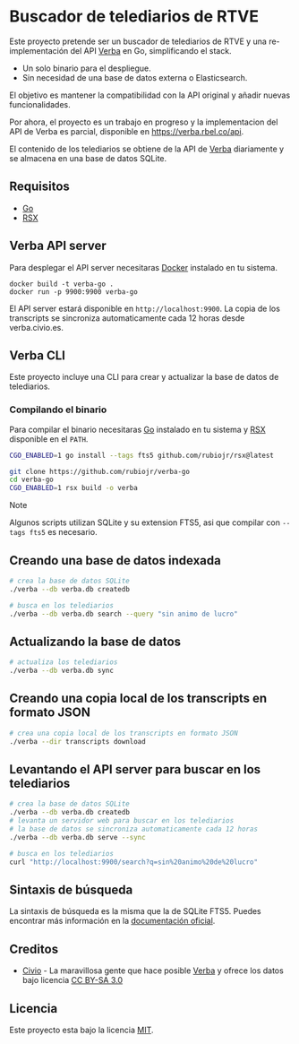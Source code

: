 # Buscador de telediarios de RTVE

Este proyecto pretende ser un buscador de telediarios de RTVE y una re-implementación del API [Verba](https://verba.civio.es) en Go, simplificando el stack.

- Un solo binario para el despliegue.
- Sin necesidad de una base de datos externa o Elasticsearch.

El objetivo es mantener la compatibilidad con la API original y añadir nuevas funcionalidades.

Por ahora, el proyecto es un trabajo en progreso y la implementacion del API de Verba es parcial, disponible en https://verba.rbel.co/api.

El contenido de los telediarios se obtiene de la API de [Verba](https://verba.civio.es) diariamente y se almacena en una base de datos SQLite.

## Requisitos

- [Go](https://go.dev)
- [RSX](https://github.com/rubiojr/rsx)

## Verba API server

Para desplegar el API server necesitaras [Docker](https://www.docker.com) instalado en tu sistema.

```
docker build -t verba-go .
docker run -p 9900:9900 verba-go
```

El API server estará disponible en `http://localhost:9900`. La copia de los transcripts se sincroniza automaticamente cada 12 horas desde verba.civio.es.

## Verba CLI

Este proyecto incluye una CLI para crear y actualizar la base de datos de telediarios.

### Compilando el binario

Para compilar el binario necesitaras [Go](https://go.dev) instalado en tu sistema y [RSX](https://github.com/rubiojr/rsx) disponible en el `PATH`.

```bash
CGO_ENABLED=1 go install --tags fts5 github.com/rubiojr/rsx@latest

git clone https://github.com/rubiojr/verba-go
cd verba-go
CGO_ENABLED=1 rsx build -o verba
```

> [!NOTE]
> Algunos scripts utilizan SQLite y su extension FTS5, asi que compilar con `--tags fts5` es necesario.

## Creando una base de datos indexada

```bash
# crea la base de datos SQLite
./verba --db verba.db createdb

# busca en los telediarios
./verba --db verba.db search --query "sin animo de lucro"
```

## Actualizando la base de datos

```bash
# actualiza los telediarios
./verba --db verba.db sync
```

## Creando una copia local de los transcripts en formato JSON

```bash
# crea una copia local de los transcripts en formato JSON
./verba --dir transcripts download
```

## Levantando el API server para buscar en los telediarios

```bash
# crea la base de datos SQLite
./verba --db verba.db createdb
# levanta un servidor web para buscar en los telediarios
# la base de datos se sincroniza automaticamente cada 12 horas
./verba --db verba.db serve --sync

# busca en los telediarios
curl "http://localhost:9900/search?q=sin%20animo%20de%20lucro"
```

## Sintaxis de búsqueda

La sintaxis de búsqueda es la misma que la de SQLite FTS5. Puedes encontrar más información en la [documentación oficial](https://www.sqlite.org/fts5.html#full_text_query_syntax).

## Creditos

- [Civio](https://www.civio.es) - La maravillosa gente que hace posible [Verba](https://verba.civio.es) y ofrece los datos bajo licencia [CC BY-SA 3.0](https://creativecommons.org/licenses/by-sa/3.0/deed.es)

## Licencia

Este proyecto esta bajo la licencia [MIT](LICENSE).
